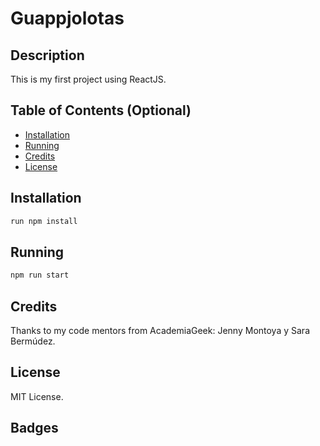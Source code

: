 # Guappjolotas

## Description

This is my first project using ReactJS.

## Table of Contents (Optional)

- [Installation](#installation)
- [Running](#running)
- [Credits](#credits)
- [License](#license)

## Installation

```javascript
run npm install
```

## Running

```javascript
npm run start
```

## Credits

Thanks to my code mentors from AcademiaGeek: Jenny Montoya y Sara Bermúdez.

## License

 MIT License.

## Badges
